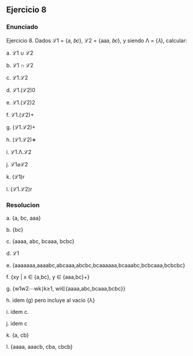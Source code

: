 ## Ejercicio 8 

### Enunciado

Ejercicio 8. Dados ℒ1 = {𝑎, 𝑏𝑐}, ℒ2 = {𝑎𝑎𝑎, 𝑏𝑐}, y siendo Λ = {𝜆}, calcular:

a. ℒ1 ∪ ℒ2

b. ℒ1 ∩ ℒ2

c. ℒ1.ℒ2

d. ℒ1.(ℒ2)0

e. ℒ1.(ℒ2)2

f. ℒ1.(ℒ2)+

g. (ℒ1.ℒ2)+

h. (ℒ1.ℒ2)∗

i. ℒ1.Λ.ℒ2

j. ℒ1⌀ℒ2

k. (ℒ1)r

l. (ℒ1.ℒ2)r

### Resolucion

a. {a, bc, aaa}

b. {bc}

c. {aaaa, abc, bcaaa, bcbc}

d. ℒ1

e. {aaaaaaa​,aaaabc​,abcaaa​,abcbc​,bcaaaaaa​,bcaaabc​,bcbcaaa​,bcbcbc​}

f. {xy | x ∈ {a,bc}, y ∈ {aaa,bc}+}

g. {w1​w2​⋯wk​∣k≥1, wi​∈{aaaa,abc,bcaaa,bcbc}}

h. idem (g) pero incluye al vacio {λ}

i. idem c.
 
j. idem c

k. {a, cb}

l. {aaaa, aaacb, cba, cbcb}